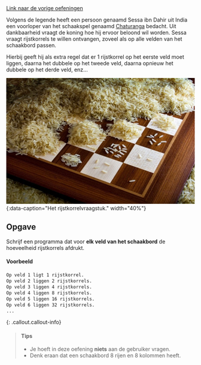 <div class="text-end">
    <a class="btn btn-filled with-icon" href="https://dodona.be/nl/courses/2419/#series-27454-hoofdstuk-3-begrensde-herhaling-for-statement" target="_blank"><i class="mdi mdi-backburger mdi-24" title="link"></i>Link naar de vorige oefeningen</a>
</div>

Volgens de legende heeft een persoon genaamd Sessa ibn Dahir uit India een voorloper van het schaakspel genaamd <a href="https://nl.wikipedia.org/wiki/Chaturanga" target="_blank">Chaturanga</a> bedacht. Uit dankbaarheid vraagt de koning hoe hij ervoor beloond wil worden. Sessa vraagt rijstkorrels te willen ontvangen, zoveel als op alle velden van het schaakbord passen. 

Hierbij geeft hij als extra regel dat er 1 rijstkorrel op het eerste veld moet liggen, daarna het dubbele op het tweede veld, daarna opnieuw het dubbele op het derde veld, enz...

![Het rijstkorrelvraagstuk.](media/image.jpg "Het rijstkorrelvraagstuk."){:data-caption="Het rijstkorrelvraagstuk." width="40%"}

## Opgave
Schrijf een programma dat voor **elk veld van het schaakbord** de hoeveelheid rijstkorrels afdrukt. 

#### Voorbeeld

```
Op veld 1 ligt 1 rijstkorrel.
Op veld 2 liggen 2 rijstkorrels.
Op veld 3 liggen 4 rijstkorrels.
Op veld 4 liggen 8 rijstkorrels.
Op veld 5 liggen 16 rijstkorrels.
Op veld 6 liggen 32 rijstkorrels.
...
```

{: .callout.callout-info}
>#### Tips
> - Je hoeft in deze oefening **niets** aan de gebruiker vragen.
> - Denk eraan dat een schaakbord 8 rijen en 8 kolommen heeft. 

